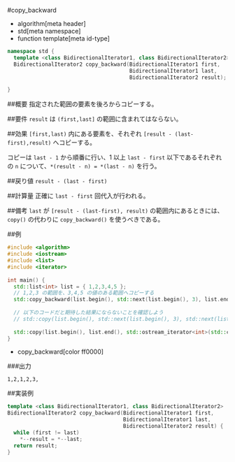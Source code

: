 #copy_backward
* algorithm[meta header]
* std[meta namespace]
* function template[meta id-type]

```cpp
namespace std {
  template <class BidirectionalIterator1, class BidirectionalIterator2>
  BidirectionalIterator2 copy_backward(BidirectionalIterator1 first,
                                       BidirectionalIterator1 last,
                                       BidirectionalIterator2 result);

}
```

##概要
指定された範囲の要素を後ろからコピーする。


##要件
`result` は `(first,last]` の範囲に含まれてはならない。


##効果
`[first,last)` 内にある要素を、それぞれ `[result - (last-first),result)` へコピーする。

コピーは `last - 1` から順番に行い、1 以上 `last - first` 以下であるそれぞれの `n` について、`*(result - n) = *(last - n)` を行う。


##戻り値
`result - (last - first)`


##計算量
正確に `last - first` 回代入が行われる。


##備考
`last` が `[result - (last-first), result)` の範囲内にあるときには、`copy()` の代わりに `copy_backward()` を使うべきである。


##例
```cpp
#include <algorithm>
#include <iostream>
#include <list>
#include <iterator>
 
int main() {
  std::list<int> list = { 1,2,3,4,5 };
  // 1,2,3 の範囲を、3,4,5 の値のある範囲へコピーする
  std::copy_backward(list.begin(), std::next(list.begin(), 3), list.end());
 
  // 以下のコードだと期待した結果にならないことを確認しよう
  // std::copy(list.begin(), std::next(list.begin(), 3), std::next(list.begin(), 2));
 
  std::copy(list.begin(), list.end(), std::ostream_iterator<int>(std::cout, ","));
}
```
* copy_backward[color ff0000]

###出力
```
1,2,1,2,3,
```


##実装例
```cpp
template <class BidirectionalIterator1, class BidirectionalIterator2>
BidirectionalIterator2 copy_backward(BidirectionalIterator1 first,
                                     BidirectionalIterator1 last,
                                     BidirectionalIterator2 result) {
  while (first != last)
    *--result = *--last;
  return result;
}
```


